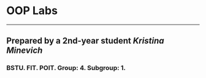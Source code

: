 # **OOP Labs**
____
## Prepared by a 2nd-year student ___Kristina Minevich___

### BSTU. FIT. POIT. Group: 4. Subgroup: 1.
